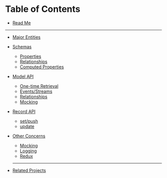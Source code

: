 # Table of Contents

- [Read Me](README.md)

----

- [Major Entities](docs/major-entities.md)
- [Schemas](docs/schemas.md)
  - [Properties](docs/schemas.md#properties)
  - [Relationships](docs/schemas.md#relationships)
  - [Computed Properties](docs/schemas.md#computed)
- [Model API](docs/models.md)
  - [One-time Retrieval](docs/models.md#one-time)
  - [Events/Streams](docs/models.md#streams)
  - [Relationships](docs/models.md#relationships)
  - [Mocking](docs/models.md#mocking)
- [Record API](docs/record.md)
  - [set/push]()
  - [update]()
- [Other Concerns](other.md)
  - [Mocking](other.md#mocking)
  - [Logging](other.md#logging)
  - [Redux](other.md#redux)
  ----

- [Related Projects](docs/related.md)
